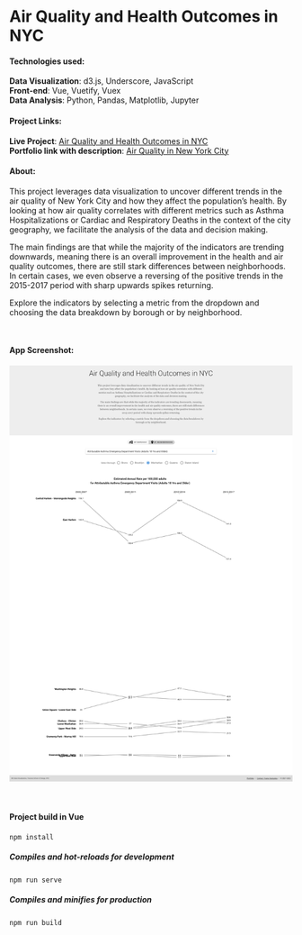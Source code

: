 # Air Quality and Health Outcomes in NYC 

#### Technologies used:

**Data Visualization**: d3.js, Underscore, JavaScript<br>
**Front-end**: Vue, Vuetify, Vuex<br>
**Data Analysis**: Python, Pandas, Matplotlib, Jupyter
<br>

#### Project Links:
**Live Project**: [Air Quality and Health Outcomes in NYC](https://yoanacodes.github.io/projects/air_quaility_in_nyc/) <br>
**Portfolio link with description**: [Air Quality in New York City](https://yoanacodes.github.io/airquality) 

#### About:
This project leverages data visualization to uncover different trends in the air quality of New York City and how they affect the population’s health. By looking at how air quality correlates with different metrics such as  Asthma Hospitalizations or Cardiac and Respiratory Deaths in the context of the city geography, we facilitate the analysis of the data and decision making. 
    
The main findings are that while the majority of the indicators are trending downwards, meaning there is an overall improvement in the health and air quality outcomes, there are still stark differences between neighborhoods. In certain cases, we even observe a reversing of the positive trends in the 2015-2017 period with sharp upwards spikes returning. 

Explore the indicators by selecting a metric from the dropdown and choosing the data breakdown by borough or by neighborhood.

<br>

#### App Screenshot:
![](../project_image.png)


<br>

#### Project build in Vue

```
npm install
```

##### Compiles and hot-reloads for development
```
npm run serve
```

##### Compiles and minifies for production
```
npm run build
```